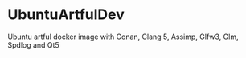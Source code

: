 # UbuntuArtfulDev
Ubuntu artful docker image with Conan, Clang 5, Assimp, Glfw3, Glm, Spdlog and Qt5
